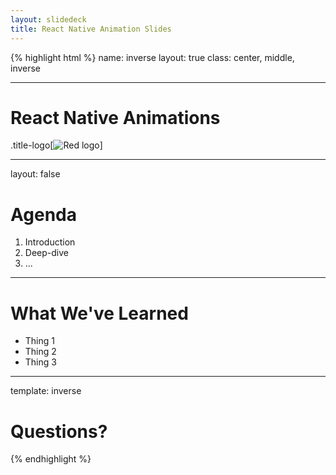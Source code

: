 ```yaml
---
layout: slidedeck
title: React Native Animation Slides
---
```


{% highlight html %}
name: inverse
layout: true
class: center, middle, inverse

---

# React Native Animations

.title-logo[![Red logo](/public/img/red-logo-white.svg)]

---
layout: false

# Agenda

1. Introduction
2. Deep-dive
3. ...

---

# What We've Learned

- Thing 1
- Thing 2
- Thing 3

---
template: inverse

# Questions?

{% endhighlight %}

